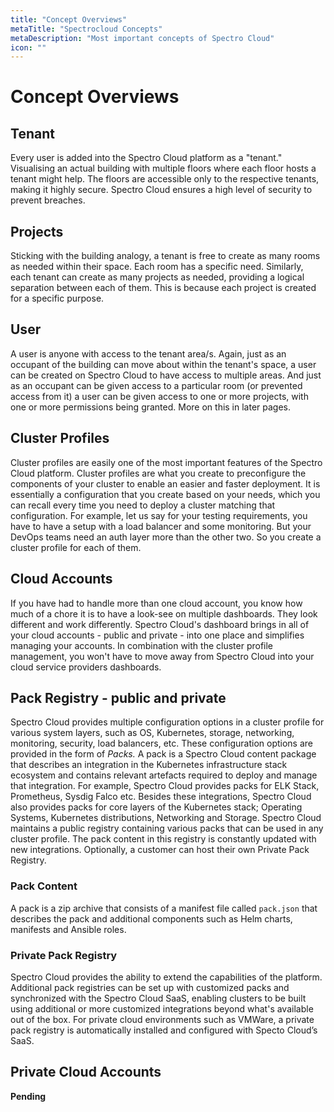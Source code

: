 ```yaml
---
title: "Concept Overviews"
metaTitle: "Spectrocloud Concepts"
metaDescription: "Most important concepts of Spectro Cloud"
icon: ""
---
```


# Concept Overviews

## Tenant

Every user is added into the Spectro Cloud platform as  a "tenant." Visualising an actual building with multiple floors where each floor hosts a tenant might help. The floors are accessible only to the respective tenants, making it highly secure. Spectro Cloud ensures a high level of security to prevent breaches.

## Projects

Sticking with the building analogy, a tenant is free to create as many rooms as needed within their space. Each room has a specific need. Similarly, each tenant can create as many projects as needed, providing a logical separation between each of them. This is because each project is created for a specific purpose.

## User

A user is anyone with access to the tenant area/s. Again, just as an occupant of the building can move about within the tenant's space, a user can be created on Spectro Cloud to have access to multiple areas. And just as an occupant can be given access to a particular room (or prevented access from it) a user can be given access to one or more projects, with one or more permissions being granted. More on this in later pages.

## Cluster Profiles

Cluster profiles are easily one of the most important features of the Spectro Cloud platform. Cluster profiles are what you create to preconfigure the components of your cluster to enable an easier and faster deployment. It is essentially a configuration that you create based on your needs, which you can recall every time you need to deploy a cluster matching that configuration. For example, let us say for your testing requirements, you have to have a setup with a load balancer and some monitoring. But your DevOps teams need an auth layer more than the other two. So you create a cluster profile for each of them.

## Cloud Accounts

If you have had to handle more than one cloud account, you know how much of a chore it is to have a look-see on multiple dashboards. They look different and work differently. Spectro Cloud's dashboard brings in all of your cloud accounts - public and private - into one place and simplifies managing your accounts. In combination with the cluster profile management, you won't have to move away from Spectro Cloud into your cloud service providers dashboards.

## Pack Registry - public and private

Spectro Cloud provides multiple configuration options in a cluster profile for various system layers, such as OS, Kubernetes, storage, networking, monitoring, security, load balancers, etc. These configuration options are provided in the form of _Packs._ A pack is a Spectro Cloud content package that describes an integration in the Kubernetes infrastructure stack ecosystem and contains relevant artefacts required to deploy and manage that integration. For example, Spectro Cloud provides packs for ELK Stack, Prometheus, Sysdig Falco etc. Besides these integrations, Spectro Cloud also provides packs for core layers of the Kubernetes stack; Operating Systems, Kubernetes distributions, Networking and Storage. Spectro Cloud maintains a public registry containing various packs that can be used in any cluster profile. The pack content in this registry is constantly updated with new integrations. Optionally, a customer can host their own Private Pack Registry.

### Pack Content

A pack is a zip archive that consists of a manifest file called `pack.json` that describes the pack and additional components such as Helm charts, manifests and Ansible roles.

### Private Pack Registry

Spectro Cloud provides the ability to extend the capabilities of the platform. Additional pack registries can be set up with customized packs and synchronized with the Spectro Cloud SaaS, enabling clusters to be built using additional or more customized integrations beyond what's available out of the box. For private cloud environments such as VMWare, a private pack registry is automatically installed and configured with Specto Cloud’s SaaS.

## Private Cloud Accounts

**Pending**